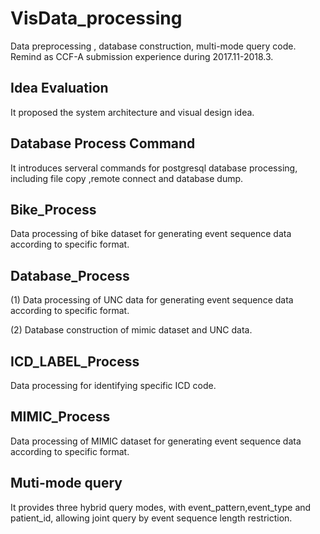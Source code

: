 # VisData_processing
Data preprocessing , database construction,  multi-mode query code. Remind as CCF-A submission experience during 2017.11-2018.3.

## Idea Evaluation

It proposed the system architecture and visual design idea. 
 

## Database Process Command

It introduces serveral commands for postgresql database processing, including file copy ,remote connect and database dump.

## Bike_Process

Data processing of bike dataset for generating event sequence data according to specific format.
	
## Database_Process
(1) Data processing of UNC data for generating event sequence data according to specific format.

(2) Database construction of mimic dataset and UNC data.
## ICD\_LABEL_Process

Data processing for identifying specific ICD code.
## MIMIC_Process
Data processing of MIMIC dataset for generating event sequence data according to specific format.
## Muti-mode query

It provides three hybrid query modes, with event_pattern,event_type and patient_id, allowing joint query by event sequence length restriction.